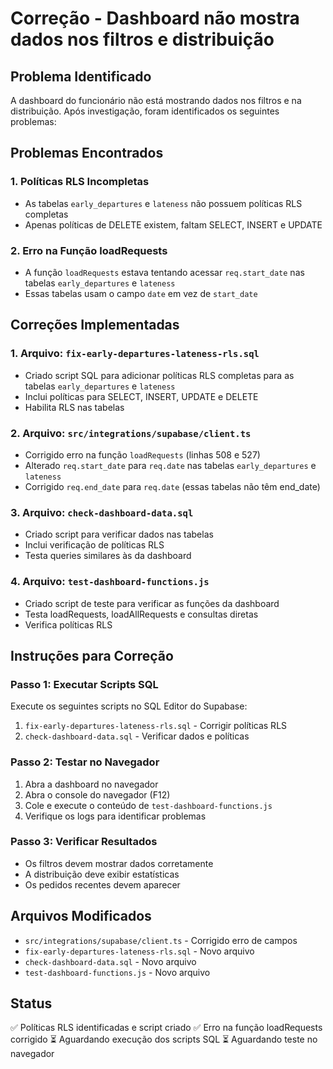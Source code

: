 # Correção - Dashboard não mostra dados nos filtros e distribuição

## Problema Identificado

A dashboard do funcionário não está mostrando dados nos filtros e na distribuição. Após investigação, foram identificados os seguintes problemas:

## Problemas Encontrados

### 1. Políticas RLS Incompletas
- As tabelas `early_departures` e `lateness` não possuem políticas RLS completas
- Apenas políticas de DELETE existem, faltam SELECT, INSERT e UPDATE

### 2. Erro na Função loadRequests
- A função `loadRequests` estava tentando acessar `req.start_date` nas tabelas `early_departures` e `lateness`
- Essas tabelas usam o campo `date` em vez de `start_date`

## Correções Implementadas

### 1. Arquivo: `fix-early-departures-lateness-rls.sql`
- Criado script SQL para adicionar políticas RLS completas para as tabelas `early_departures` e `lateness`
- Inclui políticas para SELECT, INSERT, UPDATE e DELETE
- Habilita RLS nas tabelas

### 2. Arquivo: `src/integrations/supabase/client.ts`
- Corrigido erro na função `loadRequests` (linhas 508 e 527)
- Alterado `req.start_date` para `req.date` nas tabelas `early_departures` e `lateness`
- Corrigido `req.end_date` para `req.date` (essas tabelas não têm end_date)

### 3. Arquivo: `check-dashboard-data.sql`
- Criado script para verificar dados nas tabelas
- Inclui verificação de políticas RLS
- Testa queries similares às da dashboard

### 4. Arquivo: `test-dashboard-functions.js`
- Criado script de teste para verificar as funções da dashboard
- Testa loadRequests, loadAllRequests e consultas diretas
- Verifica políticas RLS

## Instruções para Correção

### Passo 1: Executar Scripts SQL
Execute os seguintes scripts no SQL Editor do Supabase:

1. `fix-early-departures-lateness-rls.sql` - Corrigir políticas RLS
2. `check-dashboard-data.sql` - Verificar dados e políticas

### Passo 2: Testar no Navegador
1. Abra a dashboard no navegador
2. Abra o console do navegador (F12)
3. Cole e execute o conteúdo de `test-dashboard-functions.js`
4. Verifique os logs para identificar problemas

### Passo 3: Verificar Resultados
- Os filtros devem mostrar dados corretamente
- A distribuição deve exibir estatísticas
- Os pedidos recentes devem aparecer

## Arquivos Modificados

- `src/integrations/supabase/client.ts` - Corrigido erro de campos
- `fix-early-departures-lateness-rls.sql` - Novo arquivo
- `check-dashboard-data.sql` - Novo arquivo  
- `test-dashboard-functions.js` - Novo arquivo

## Status

✅ Políticas RLS identificadas e script criado
✅ Erro na função loadRequests corrigido
⏳ Aguardando execução dos scripts SQL
⏳ Aguardando teste no navegador
